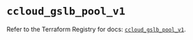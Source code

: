 # `ccloud_gslb_pool_v1`

Refer to the Terraform Registry for docs: [`ccloud_gslb_pool_v1`](https://registry.terraform.io/providers/sap-cloud-infrastructure/sci/2.2.1/docs/resources/ccloud_gslb_pool_v1).
